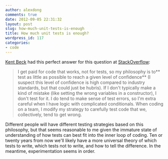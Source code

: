 ```yaml
---
author: alexdong
comments: true
date: 2012-09-05 22:31:32
layout: post
slug: how-much-unit-tests-is-enough
title: How much unit tests is enough?
wordpress_id: 117
categories:
- code
---
```


[Kent Beck](http://en.wikipedia.org/wiki/Kent_Beck) had this perfect answer for this question at [StackOverflow](http://stackoverflow.com/questions/153234/how-deep-are-your-unit-tests/153565#153565):


> I get paid for code that works, not for tests, so my philosophy is to** test as little as possible to reach a given level of confidence** (I suspect this level of confidence is high compared to industry standards, but that could just be hubris). If I don't typically make a kind of mistake (like setting the wrong variables in a constructor), I don't test for it. I do tend to make sense of test errors, so I'm extra careful when I have logic with complicated conditionals. When coding on a team, I modify my strategy to carefully test code that we, collectively, tend to get wrong.

Different people will have different testing strategies based on this philosophy, but that seems reasonable to me given the immature state of understanding of how tests can best fit into the inner loop of coding. Ten or twenty years from now we'll likely have a more universal theory of which tests to write, which tests not to write, and how to tell the difference. In the meantime, experimentation seems in order.
